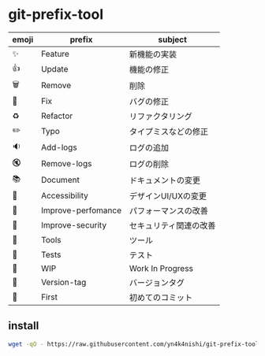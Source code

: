 # git-prefix-tool

|emoji|prefix|subject|
|---|---|---|
|:sparkles:       | Feature            | 新機能の実装|
|:+1:             | Update             | 機能の修正|
|:wastebasket:    | Remove             | 削除|
|:bug:            | Fix                | バグの修正|
|:recycle:        | Refactor           | リファクタリング|
|:pencil2:        | Typo               | タイプミスなどの修正|
|:sound:          | Add-logs           | ログの追加|
|:mute:           | Remove-logs        | ログの削除|
|:books:          | Document           | ドキュメントの変更|
|:art:            | Accessibility      | デザインUI/UXの変更|
|:horse:          | Improve-perfomance | パフォーマンスの改善|
|:cop:            | Improve-security   | セキュリティ関連の改善|
|:wrench:         | Tools              | ツール|
|:rotating_light: | Tests              | テスト|
|:construction:   | WIP                | Work In Progress|
|:bookmark:       | Version-tag        | バージョンタグ|
|:tada:           | First              | 初めてのコミット|

## install
```bash
wget -qO - https://raw.githubusercontent.com/yn4k4nishi/git-prefix-tool/main/install.sh | bash
```
